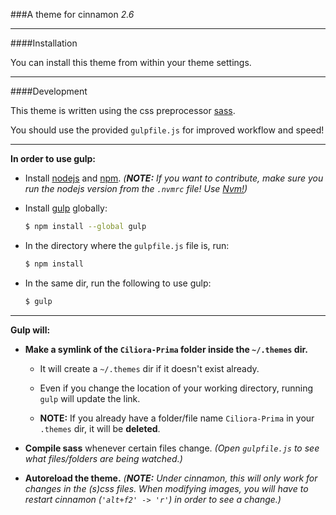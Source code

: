 ###A theme for cinnamon _2.6_

---

####Installation

You can install this theme from within your theme settings.

---

####Development

This theme is written using the css preprocessor [sass](http://sass-lang.com/).

You should use the provided `gulpfile.js` for improved workflow and speed!

---

__In order to use gulp:__

* Install [nodejs](https://nodejs.org/) and [npm](https://www.npmjs.com/). *(__NOTE:__ If you want to contribute, make sure you run the nodejs version from the `.nvmrc` file!
Use [Nvm!](https://github.com/creationix/nvm))*

* Install [gulp](http://gulpjs.com/) globally:
    ```sh
    $ npm install --global gulp
    ```

* In the directory where the `gulpfile.js` file is, run:
    ```sh
    $ npm install
    ```

* In the same dir, run the following to use gulp:
    ```sh
    $ gulp
    ```

---

__Gulp will:__

* __Make a symlink of the `Ciliora-Prima` folder inside the `~/.themes` dir.__

    * It will create a `~/.themes` dir if it doesn't exist already.

    * Even if you change the location of your working directory, running `gulp` will update the link.

    * __NOTE:__ If you already have a folder/file name `Ciliora-Prima` in your `.themes` dir, it will be __deleted__.

* __Compile sass__ whenever certain files change. *(Open `gulpfile.js` to see what files/folders are being watched.)*

* __Autoreload the theme.__ *(__NOTE:__ Under cinnamon, this will only work for changes in the (s)css files. When modifying images, you will have to restart cinnamon (`'alt+f2' -> 'r'`) in order to see a change.)*
